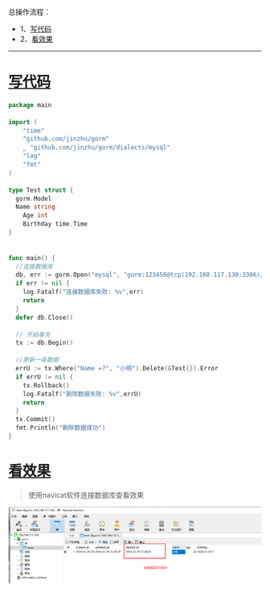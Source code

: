 总操作流程：
- 1、[写代码](#go-01)
- 2、[看效果](#go-02)

***

# <a name="go-01" href="#" >写代码</a>

```go
package main

import (
    "time"
    "github.com/jinzhu/gorm"
    _ "github.com/jinzhu/gorm/dialects/mysql"
    "log"
    "fmt"
)

type Test struct {
  gorm.Model
  Name string
	Age int
	Birthday time.Time
}


func main() {
  //连接数据库
  db, err := gorm.Open("mysql", "gorm:123456@tcp(192.168.117.130:3306)/gorm?charset=utf8&parseTime=True&loc=Local")
  if err != nil {
    log.Fatalf("连接数据库失败: %v",err)
    return 
  }
  defer db.Close()

  // 开始事务
  tx := db.Begin()
  
  //更新一条数据
  errU := tx.Where("Name =?", "小明").Delete(&Test{}).Error
  if errU != nil {
    tx.Rollback()
    log.Fatalf("删除数据失败: %v",errU)
    return
  }
  tx.Commit()
  fmt.Println("删除数据成功")
}
```

# <a name="go-02" href="#" >看效果</a>

> 使用navicat软件连接数据库查看效果

![](image/6-1.png)